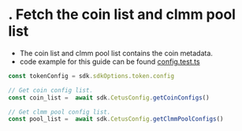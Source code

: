 # . Fetch the coin list and clmm pool list

- The coin list and clmm pool list contains the coin metadata.
- code example for this guide can be found [config.test.ts](https://github.com/CetusProtocol/cetus-clmm-sui-sdk/blob/main/tests/cetus-config.test.ts)

```ts
const tokenConfig = sdk.sdkOptions.token.config

// Get coin config list.
const coin_list =  await sdk.CetusConfig.getCoinConfigs()

// Get clmm pool config list.
const pool_list =  await sdk.CetusConfig.getClmmPoolConfigs()

```
